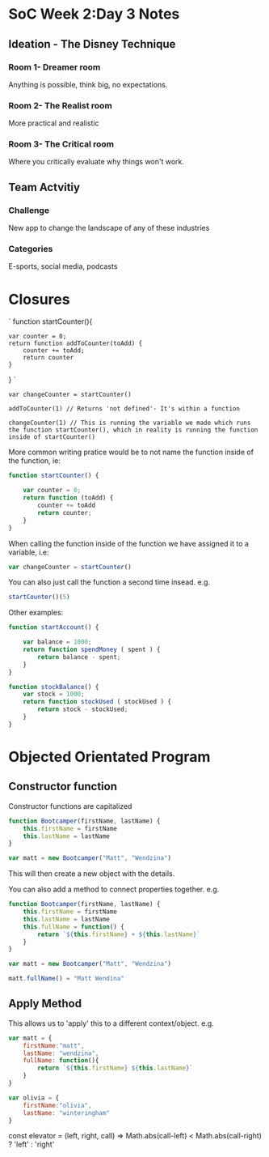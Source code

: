 # SoC Week 2:Day 3 Notes 

## Ideation - The Disney Technique

### Room 1- Dreamer room
Anything is possible, think big, no expectations.

### Room 2- The Realist room
More practical and realistic

### Room 3- The Critical room
Where you critically evaluate why things won't work.

## Team Actvitiy
### Challenge
New app to change the landscape of any of these industries

### Categories
E-sports, social media, podcasts


# Closures

`
function startCounter(){   

    var counter = 0;
    return function addToCounter(toAdd) {
        counter += toAdd;
        return counter
    }
}
`

`var changeCounter = startCounter()`

`addToCounter(1) // Returns 'not defined'- It's within a function`

`changeCounter(1) // This is running the variable we made which runs the function startCounter(), which in reality is running the function inside of startCounter()` 

More common writing pratice would be to not name the function inside of the function, ie:

```javascript
function startCounter() { 

    var counter = 0;
    return function (toAdd) {
        counter += toAdd
        return counter;
    }
}
```

When calling the function inside of the function we have assigned it to a variable, i.e:

``` javascript
var changeCounter = startCounter()
```

You can also just call the function a second time insead. e.g.

``` javascript
startCounter()(5)
```

Other examples:

``` javascript
function startAccount() {

    var balance = 1000;
    return function spendMoney ( spent ) {
        return balance - spent;
    }
}
```

``` javascript
function stockBalance() {
    var stock = 1000;
    return function stockUsed ( stockUsed ) {
        return stock - stockUsed;
    }
}
```

# Objected Orientated Program

## Constructor function 
Constructor functions are capitalized 

``` javascript 
function Bootcamper(firstName, lastName) {
    this.firstName = firstName
    this.lastName = lastName
}

var matt = new Bootcamper("Matt", "Wendzina")
```

This will then create a new object with the details.

You can also add a method to connect properties together. e.g. 

``` javascript 
function Bootcamper(firstName, lastName) {
    this.firstName = firstName
    this.lastName = lastName
    this.fullName = function() {
        return `${this.firstName} + ${this.lastName}`
    }
}

var matt = new Bootcamper("Matt", "Wendzina")

matt.fullName() = "Matt Wendina"
```

## Apply Method

This allows us to 'apply' this to a different context/object. e.g.

``` javascript 
var matt = {
    firstName:"matt",
    lastName: "wendzina",
    fullName: function(){
        return `${this.firstName} ${this.lastName}`
    }
}

var olivia = {
    firstName:"olivia",
    lastName: "winteringham"
}
```


const elevator = (left, right, call) => Math.abs(call-left) < Math.abs(call-right) ? 'left' : 'right'

